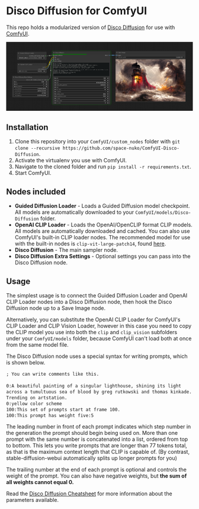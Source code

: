 # Disco Diffusion for ComfyUI

This repo holds a modularized version of [Disco Diffusion](https://github.com/alembics/disco-diffusion) for use with [ComfyUI](https://github.com/comfyanonymous/ComfyUI).

![Screenshot](./screenshot.png)

## Installation

1. Clone this repository into your `ComfyUI/custom_nodes` folder with `git clone --recursive https://github.com/space-nuko/ComfyUI-Disco-Diffusion`.
2. Activate the virtualenv you use with ComfyUI.
3. Navigate to the cloned folder and run `pip install -r requirements.txt`.
4. Start ComfyUI.

## Nodes included

- **Guided Diffusion Loader** - Loads a Guided Diffusion model checkpoint. All models are automatically downloaded to your `ComfyUI/models/Disco-Diffusion` folder.
- **OpenAI CLIP Loader** - Loads the OpenAI/OpenCLIP format CLIP models. All models are automatically downloaded and cached. You can also use ComfyUI's built-in CLIP loader nodes. The recommended model for use with the built-in nodes is `clip-vit-large-patch14`, found [here](https://huggingface.co/openai/clip-vit-large-patch14/blob/main/pytorch_model.bin).
- **Disco Diffusion** - The main sampler node.
- **Disco Diffusion Extra Settings** - Optional settings you can pass into the Disco Diffusion node.

## Usage

The simplest usage is to connect the Guided Diffusion Loader and OpenAI CLIP Loader nodes into a Disco Diffusion node, then hook the Disco Diffusion node up to a Save Image node.

Alternatively, you can substitute the OpenAI CLIP Loader for ComfyUI's CLIP Loader and CLIP Vision Loader, however in this case you need to copy the CLIP model you use into both the `clip` and `clip_vision` subfolders under your `ComfyUI/models` folder, because ComfyUI can't load both at once from the same model file.

The Disco Diffusion node uses a special syntax for writing prompts, which is shown below.

```
; You can write comments like this.

0:A beautiful painting of a singular lighthouse, shining its light across a tumultuous sea of blood by greg rutkowski and thomas kinkade. Trending on artstation.
0:yellow color scheme
100:This set of prompts start at frame 100.
100:This prompt has weight five:5
```

The leading number in front of each prompt indicates which step number in the generation the prompt should begin being used on. More than one prompt with the same number is concatenated into a list, ordered from top to bottom. This lets you write prompts that are longer than 77 tokens total, as that is the maximum context length that CLIP is capable of. (By contrast, stable-diffusion-webui automatically splits up longer prompts for you)

The trailing number at the end of each prompt is optional and controls the weight of the prompt. You can also have negative weights, but **the sum of all weights cannot equal 0.**

Read the [Disco Diffusion Cheatsheet](https://botbox.dev/disco-diffusion-cheatsheet/) for more information about the parameters available.
